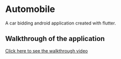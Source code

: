 # Automobile

A car bidding android application created with flutter.

## Walkthrough of the application

[Click here to see the walkthrough video](https://drive.google.com/file/d/1h-U5sWZ03402LMEbWM64Z9UnSPGDhFHN/view?usp=sharing)
